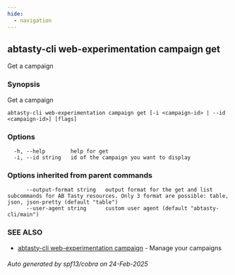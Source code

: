 ```yaml
---
hide:
  - navigation
---
```

## abtasty-cli web-experimentation campaign get

Get a campaign

### Synopsis

Get a campaign

```
abtasty-cli web-experimentation campaign get [-i <campaign-id> | --id <campaign-id>] [flags]
```

### Options

```
  -h, --help        help for get
  -i, --id string   id of the campaign you want to display
```

### Options inherited from parent commands

```
      --output-format string   output format for the get and list subcommands for AB Tasty resources. Only 3 format are possible: table, json, json-pretty (default "table")
      --user-agent string      custom user agent (default "abtasty-cli/main")
```

### SEE ALSO

* [abtasty-cli web-experimentation campaign](abtasty-cli_web-experimentation_campaign.md)	 - Manage your campaigns

###### Auto generated by spf13/cobra on 24-Feb-2025
